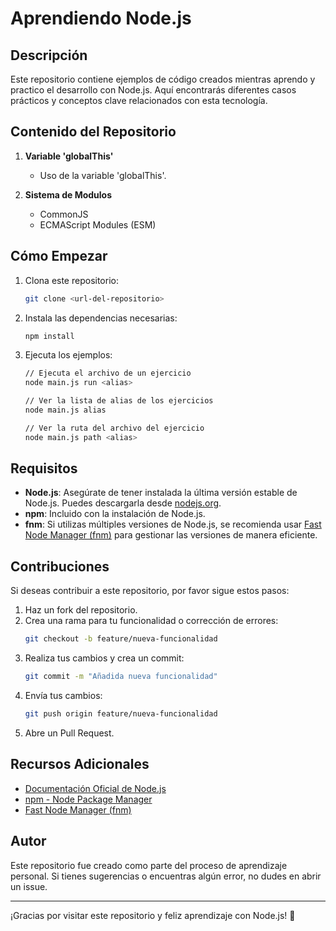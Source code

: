 # Aprendiendo Node.js

## Descripción

Este repositorio contiene ejemplos de código creados mientras aprendo y practico el desarrollo con Node.js. Aquí encontrarás diferentes casos prácticos y conceptos clave relacionados con esta tecnología.

## Contenido del Repositorio

1. **Variable 'globalThis'**

   - Uso de la variable 'globalThis'.

2. **Sistema de Modulos**
   - CommonJS
   - ECMAScript Modules (ESM)

## Cómo Empezar

1. Clona este repositorio:

   ```bash
   git clone <url-del-repositorio>
   ```

2. Instala las dependencias necesarias:

   ```bash
   npm install
   ```

3. Ejecuta los ejemplos:

   ```bash
   // Ejecuta el archivo de un ejercicio
   node main.js run <alias>

   // Ver la lista de alias de los ejercicios
   node main.js alias

   // Ver la ruta del archivo del ejercicio
   node main.js path <alias>
   ```

## Requisitos

- **Node.js**: Asegúrate de tener instalada la última versión estable de Node.js. Puedes descargarla desde [nodejs.org](https://nodejs.org).
- **npm**: Incluido con la instalación de Node.js.
- **fnm**: Si utilizas múltiples versiones de Node.js, se recomienda usar [Fast Node Manager (fnm)](https://github.com/Schniz/fnm) para gestionar las versiones de manera eficiente.

## Contribuciones

Si deseas contribuir a este repositorio, por favor sigue estos pasos:

1. Haz un fork del repositorio.
2. Crea una rama para tu funcionalidad o corrección de errores:
   ```bash
   git checkout -b feature/nueva-funcionalidad
   ```
3. Realiza tus cambios y crea un commit:
   ```bash
   git commit -m "Añadida nueva funcionalidad"
   ```
4. Envía tus cambios:
   ```bash
   git push origin feature/nueva-funcionalidad
   ```
5. Abre un Pull Request.

## Recursos Adicionales

- [Documentación Oficial de Node.js](https://nodejs.org/es/docs/)
- [npm - Node Package Manager](https://www.npmjs.com/)
- [Fast Node Manager (fnm)](https://github.com/Schniz/fnm)

## Autor

Este repositorio fue creado como parte del proceso de aprendizaje personal. Si tienes sugerencias o encuentras algún error, no dudes en abrir un issue.

---

¡Gracias por visitar este repositorio y feliz aprendizaje con Node.js! 🎉
